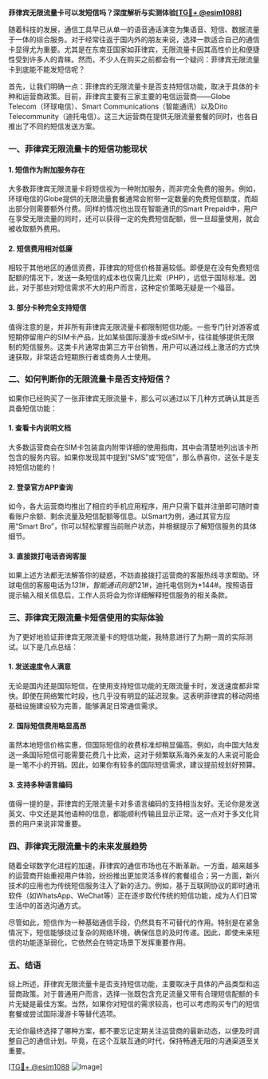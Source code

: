**菲律宾无限流量卡可以发短信吗？深度解析与实测体验[[TG💪+ @esim1088](https://t.me/s/esim1088)]**

随着科技的发展，通信工具早已从单一的语音通话演变为集语音、短信、数据流量于一体的综合服务。对于经常往返于国内外的朋友来说，选择一款适合自己的通信卡显得尤为重要。尤其是在东南亚国家如菲律宾，无限流量卡因其高性价比和便捷性受到许多人的青睐。然而，不少人在购买之前都会有一个疑问：菲律宾无限流量卡到底能不能发短信呢？

首先，让我们明确一点：菲律宾的无限流量卡是否支持短信功能，取决于具体的卡种和运营商政策。目前，菲律宾主要有三家主要的电信运营商——Globe Telecom（环球电信）、Smart Communications（智能通讯）以及Dito Telecommunity（迪托电信）。这三大运营商在提供无限流量套餐的同时，也各自推出了不同的短信发送方案。

### **一、菲律宾无限流量卡的短信功能现状**

#### 1. 短信作为附加服务存在
大多数菲律宾无限流量卡将短信视为一种附加服务，而非完全免费的服务。例如，环球电信的Globe提供的无限流量套餐通常会附带一定数量的免费短信额度，而超出部分则需要额外付费。同样的情况也出现在智能通讯的Smart Prepaid中，用户在享受无限流量的同时，还可以获得一定的免费短信配额，但一旦超量使用，就会被收取额外费用。

#### 2. 短信费用相对低廉
相较于其他地区的通信资费，菲律宾的短信价格普遍较低。即便是在没有免费短信配额的情况下，发送一条短信的成本也仅需几比索（PHP），远低于国际标准。因此，对于那些对短信需求不大的用户而言，这种定价策略无疑是一个福音。

#### 3. 部分卡种完全支持短信
值得注意的是，并非所有菲律宾无限流量卡都限制短信功能。一些专门针对游客或短期停留用户的SIM卡产品，比如某些国际漫游卡或eSIM卡，往往能够提供无限制的短信服务。这类卡片通常由第三方平台销售，用户可以通过线上激活的方式快速获取，非常适合短期旅行者或商务人士使用。

### **二、如何判断你的无限流量卡是否支持短信？**

如果你已经购买了一张菲律宾无限流量卡，那么可以通过以下几种方式确认其是否具备短信功能：

#### 1. 查看卡内说明文档
大多数运营商会在SIM卡包装盒内附带详细的使用指南，其中会清楚地列出该卡所包含的服务内容。如果你发现其中提到“SMS”或“短信”，那么恭喜你，这张卡是支持短信功能的！

#### 2. 登录官方APP查询
如今，各大运营商均推出了相应的手机应用程序，用户只需下载并注册即可随时查看账户余额、剩余流量及短信配额等信息。以Smart为例，通过其官方应用“Smart Bro”，你可以轻松掌握当前账户状态，并根据提示了解短信服务的具体细节。

#### 3. 直接拨打电话咨询客服
如果上述方法都无法解答你的疑惑，不妨直接拨打运营商的客服热线寻求帮助。环球电信的客服电话为*131#，智能通讯则是*121#，迪托电信则为*144#。按照语音提示输入相关信息后，工作人员将会为你详细解释短信服务的相关条款。

### **三、菲律宾无限流量卡短信使用的实际体验**

为了更好地验证菲律宾无限流量卡的短信功能，我特意进行了为期一周的实际测试。以下是几点总结：

#### 1. 发送速度令人满意
无论是国内还是国际短信，在使用支持短信功能的无限流量卡时，发送速度都非常快。即使在网络繁忙时段，也几乎没有明显的延迟现象。这表明菲律宾的移动网络基础设施建设较为完善，能够满足日常通信需求。

#### 2. 国际短信费用略显高昂
虽然本地短信价格实惠，但国际短信的收费标准却稍显偏高。例如，向中国大陆发送一条国际短信可能需要花费几十比索，这对于频繁联系海外亲友的人来说可能会是一笔不小的开销。因此，如果你有较多的国际短信需求，建议提前规划好预算。

#### 3. 支持多种语言编码
值得一提的是，菲律宾的无限流量卡对多语言编码的支持相当友好。无论你是发送英文、中文还是其他语种的信息，都能顺利传输且显示正常。这一点对于多文化背景的用户来说非常重要。

### **四、菲律宾无限流量卡的未来发展趋势**

随着全球数字化进程的加速，菲律宾的通信市场也在不断革新。一方面，越来越多的运营商开始重视用户体验，纷纷推出更加灵活多样的套餐组合；另一方面，新兴技术的应用也为传统短信服务注入了新的活力。例如，基于互联网协议的即时通讯软件（如WhatsApp、WeChat等）正在逐步取代传统的短信功能，成为人们日常生活中的首选沟通方式。

尽管如此，短信作为一种基础通信手段，仍然具有不可替代的作用。特别是在紧急情况下，短信能够绕过复杂的网络环境，确保信息的及时传递。因此，即使未来短信的功能逐渐弱化，它依然会在特定场景下发挥重要作用。

### **五、结语**

综上所述，菲律宾无限流量卡是否支持短信功能，主要取决于具体的产品类型和运营商政策。对于普通用户而言，选择一张既包含充足流量又带有合理短信配额的卡片无疑是最佳方案。当然，如果你对短信的需求较高，也可以考虑购买专门的短信套餐或尝试国际漫游卡等替代选项。

无论你最终选择了哪种方案，都不要忘记定期关注运营商的最新动态，以便及时调整自己的通信计划。毕竟，在这个互联互通的时代，保持畅通无阻的沟通渠道至关重要。

[[TG💪+ @esim1088](https://t.me/s/esim1088) ![Image](https://i.postimg.cc/4NQfJmqS/Snipaste-2025-05-13-00-14-12.png)]